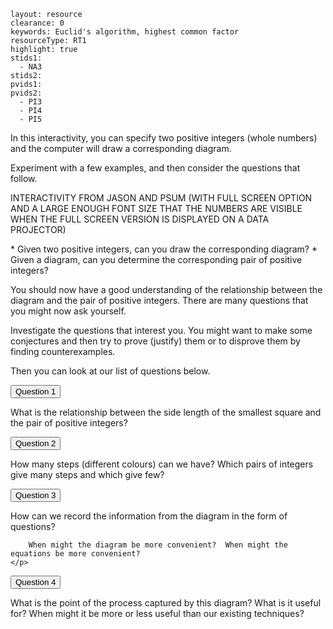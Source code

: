 ````
layout: resource
clearance: 0
keywords: Euclid's algorithm, highest common factor
resourceType: RT1
highlight: true
stids1:
  - NA3
stids2:
pvids1:
pvids2:
  - PI3
  - PI4
  - PI5

````

In this interactivity, you can specify two positive integers (whole numbers) and the computer will draw a corresponding diagram.

<div class="well">
	Experiment with a few examples, and then consider the questions that follow.
</div>

INTERACTIVITY FROM JASON AND PSUM (WITH FULL SCREEN OPTION AND A LARGE ENOUGH FONT SIZE THAT THE NUMBERS ARE VISIBLE WHEN THE FULL SCREEN VERSION IS DISPLAYED ON A DATA PROJECTOR)

<div class="well">
	* Given two positive integers, can you draw the corresponding diagram?
	* Given a diagram, can you determine the corresponding pair of positive integers?
</div>

You should now have a good understanding of the relationship between the diagram and the pair of positive integers.  There are many questions that you might now ask yourself.

<div class="well">
	Investigate the questions that interest you.  You might want to make some conjectures and then try to prove (justify) them or to disprove them by finding counterexamples.
</div>

Then you can look at our list of questions below.

<button type="button" class="btn btn-action" data-toggle="collapse" data-target="#question1">
	Question 1
</button>

<div id="question1" class="collapse">
	<p>
		What is the relationship between the side length of the smallest square and the pair of positive integers?
	</p>
</div>

<button type="button" class="btn btn-action" data-toggle="collapse" data-target="#question2">
	Question 2
</button>

<div id="question2" class="collapse">
	<p>
		How many steps (different colours) can we have?  Which pairs of integers give many steps and which give few?
	</p>
</div>

<button type="button" class="btn btn-action" data-toggle="collapse" data-target="#question3">
	Question 3
</button>

<div id="question3" class="collapse">
	<p>
		How can we record the information from the diagram in the form of questions?

		When might the diagram be more convenient?  When might the equations be more convenient?
	</p>
</div>

<button type="button" class="btn btn-action" data-toggle="collapse" data-target="#question4">
	Question 4
</button>

<div id="question4" class="collapse">
	<p>
		What is the point of the process captured by this diagram?  What is it useful for?  When might it be more or less useful than our existing techniques?
	</p>
</div>